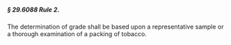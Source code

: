 ##### § 29.6088 Rule 2. #####

The determination of grade shall be based upon a representative sample or a thorough examination of a packing of tobacco.